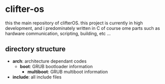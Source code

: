 # clifter-os
this the main repository of clifterOS. this project is currently in high development, and i predominately written in C of course ome parts such as hardware communication, scripting, building, etc ...


## directory structure

- **arch**: architecture dependant codes
  - **boot**: GRUB bootloader information
    - **multiboot**: GRUB multiboot information
- **include**: all include files
